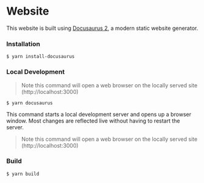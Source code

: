 # Website

This website is built using [Docusaurus 2](https://docusaurus.io/), a modern static website generator.


### Installation

```
$ yarn install-docusaurus
```

### Local Development

> Note this command will open a web browser on the locally served site (http://localhost:3000)

```
$ yarn docusaurus
```

This command starts a local development server and opens up a browser window. Most changes are reflected live without having to restart the server.

> Note this command will open a web browser on the locally served site (http://localhost:3000)

### Build

```
$ yarn build

